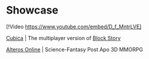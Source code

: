 # Showcase

[!Video https://www.youtube.com/embed/D_f_MntrLVE]

[Cubica](https://www.cubica.net/) | The multiplayer version of [Block Story](https://play.google.com/store/apps/details?id=com.mindblocks.blocks_light)

[Alteros Online](https://alteros-online.com) | Science-Fantasy Post Apo 3D MMORPG
